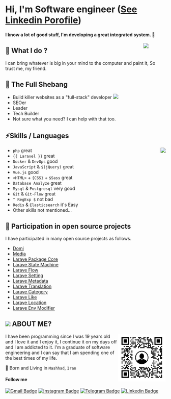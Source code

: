 # Hi, I'm Software engineer ([See Linkedin Porofile](https://linkedin.com/in/majidmohammadian/))

#### I know a lot of good stuff, I'm developing a great integrated system. 🚀

<img align='right' src='https://user-images.githubusercontent.com/5713670/87202985-820dcb80-c2b6-11ea-9f56-7ec461c497c3.gif' width='70'>

## 🔭 What I do ? 

I can bring whatever is big in your mind to the computer and paint it, So trust me, my friend.

## 🌱 The Full Shebang

- Build killer websites as a "full-stack" developer <img src="https://media.giphy.com/media/WUlplcMpOCEmTGBtBW/giphy.gif" width="30">
- SEOer
- Leader
- Tech Builder
- Not sure what you need? I can help with that too.

## ⚡Skills / Languages

<img align='right' src='https://github-readme-stats.vercel.app/api?username=MajidMohammadian&show_icons=true'>

- `php` great
- `{{ Laravel }}` great
- `Docker` & `DevOps` good
- `JavaScript` & `$(jQuery)` great
- `Vue.js` good
- `<HTML>` + `{CSS}` + `$Sass` great
- `Database Analyze` great
- `Mysql` & `Postgresql` very good
- `Git` & `Git-Flow` great
- `^ RegExp $` not bad
- `Redis` & `Elasticsearch` it's Easy
- Other skills not mentioned...

## 💎 Participation in open source projects

I have participated in many open source projects as follows.

- [Domi](https://github.com/jobmetric/domi)
- [Media](https://github.com/jobmetric/media)
- [Larave Package Core](https://github.com/jobmetric/laravel-package-core)
- [Larave State Machine](https://github.com/jobmetric/laravel-state-machine)
- [Larave Flow](https://github.com/jobmetric/laravel-flow)
- [Larave Setting](https://github.com/jobmetric/laravel-setting)
- [Larave Metadata](https://github.com/jobmetric/laravel-metadata)
- [Larave Translation](https://github.com/jobmetric/laravel-translation)
- [Larave Category](https://github.com/jobmetric/laravel-category)
- [Larave Like](https://github.com/jobmetric/laravel-like)
- [Larave Location](https://github.com/jobmetric/laravel-location)
- [Larave Env Modifier](https://github.com/jobmetric/laravel-env-modifier)

## <img src="https://emojis.slackmojis.com/emojis/images/1531849430/4246/blob-sunglasses.gif?1531849430" width="25"/> ABOUT ME?

<img align="right" src="https://raw.githubusercontent.com/MajidMohammadian/majidmohammadian/main/qrcode.png" alt="QrCode" width="150" />

I have been programming since I was 19 years old and I love it and I enjoy it, I continue it on my days off and I am addicted to it.
I'm a graduate of software engineering and I can say that I am spending one of the best times of my life.

📌 Born and Living in `Mashhad`, `Iran`

#### Follow me

[![Gmail Badge](https://img.shields.io/badge/-majeedmohammadian@gmail.com-c14438?style=flat&logo=Gmail&logoColor=white&link=mailto:majeedmohammadian@gmail.com)](mailto:majeedmohammadian@gmail.com)
[![Instagram Badge](https://img.shields.io/badge/Instagram-3f729b?style=flat&logo=instagram&logoColor=white&link=https://instagram.com/majeedmohammadian/)](https://instagram.com/majeedmohammadian/)
[![Telegram Badge](https://img.shields.io/badge/-Telegram-blue?style=flat&logo=telegram&logoColor=white&link=https://t.me/majeedmohammadian/)](https://t.me/majeedmohammadian/)
[![Linkedin Badge](https://img.shields.io/badge/-Linkedin-0072b1?style=flat&logo=Linkedin&logoColor=white&link=https://linkedin.com/in/majidmohammadian/)](https://linkedin.com/in/majidmohammadian/)
